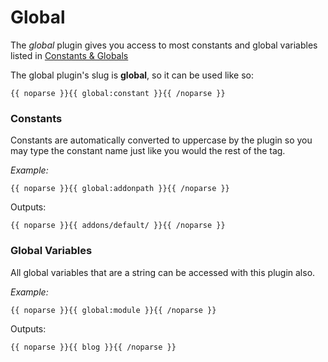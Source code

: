 # Global

The _global_ plugin gives you access to most constants and global variables listed in [Constants & Globals](http://docs.pyrocms.com/2.1/manual/developers/tools/constants-and-globals)

The global plugin's slug is **global**, so it can be used like so:

    {{ noparse }}{{ global:constant }}{{ /noparse }}

### Constants

Constants are automatically converted to uppercase by the plugin so you may type the constant name
just like you would the rest of the tag.

*Example:*

    {{ noparse }}{{ global:addonpath }}{{ /noparse }}

Outputs:

    {{ noparse }}{{ addons/default/ }}{{ /noparse }}


### Global Variables

All global variables that are a string can be accessed with this plugin also.

*Example:*

    {{ noparse }}{{ global:module }}{{ /noparse }}

Outputs:

    {{ noparse }}{{ blog }}{{ /noparse }}